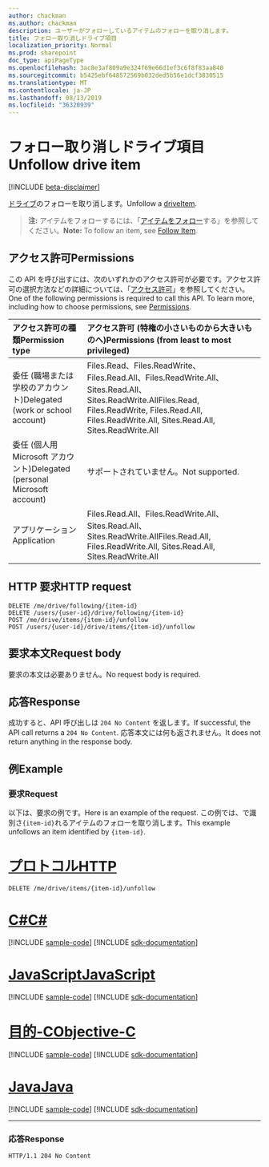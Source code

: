 ```yaml
---
author: chackman
ms.author: chackman
description: ユーザーがフォローしているアイテムのフォローを取り消します。
title: フォロー取り消しドライブ項目
localization_priority: Normal
ms.prod: sharepoint
doc_type: apiPageType
ms.openlocfilehash: 3ac8e3af809a9e324f69e66d1ef3c6f8f83aa840
ms.sourcegitcommit: b5425ebf648572569b032ded5b56e1dcf3830515
ms.translationtype: MT
ms.contentlocale: ja-JP
ms.lasthandoff: 08/13/2019
ms.locfileid: "36320939"
---
```

# <a name="unfollow-drive-item"></a><span data-ttu-id="6b7ac-103">フォロー取り消しドライブ項目</span><span class="sxs-lookup"><span data-stu-id="6b7ac-103">Unfollow drive item</span></span>

[!INCLUDE [beta-disclaimer](../../includes/beta-disclaimer.md)]

<span data-ttu-id="6b7ac-104">[ドライブ](../resources/driveitem.md)のフォローを取り消します。</span><span class="sxs-lookup"><span data-stu-id="6b7ac-104">Unfollow a [driveItem](../resources/driveitem.md).</span></span>

><span data-ttu-id="6b7ac-105">**注:** アイテムをフォローするには、「[アイテムをフォロー](driveitem-follow.md)する」を参照してください。</span><span class="sxs-lookup"><span data-stu-id="6b7ac-105">**Note:** To follow an item, see [Follow Item](driveitem-follow.md).</span></span>

## <a name="permissions"></a><span data-ttu-id="6b7ac-106">アクセス許可</span><span class="sxs-lookup"><span data-stu-id="6b7ac-106">Permissions</span></span>

<span data-ttu-id="6b7ac-p101">この API を呼び出すには、次のいずれかのアクセス許可が必要です。アクセス許可の選択方法などの詳細については、「[アクセス許可](/graph/permissions-reference)」を参照してください。</span><span class="sxs-lookup"><span data-stu-id="6b7ac-p101">One of the following permissions is required to call this API. To learn more, including how to choose permissions, see [Permissions](/graph/permissions-reference).</span></span>

|<span data-ttu-id="6b7ac-109">アクセス許可の種類</span><span class="sxs-lookup"><span data-stu-id="6b7ac-109">Permission type</span></span>      | <span data-ttu-id="6b7ac-110">アクセス許可 (特権の小さいものから大きいものへ)</span><span class="sxs-lookup"><span data-stu-id="6b7ac-110">Permissions (from least to most privileged)</span></span>              |
|:--------------------|:---------------------------------------------------------|
|<span data-ttu-id="6b7ac-111">委任 (職場または学校のアカウント)</span><span class="sxs-lookup"><span data-stu-id="6b7ac-111">Delegated (work or school account)</span></span> | <span data-ttu-id="6b7ac-112">Files.Read、Files.ReadWrite、Files.Read.All、Files.ReadWrite.All、Sites.Read.All、Sites.ReadWrite.All</span><span class="sxs-lookup"><span data-stu-id="6b7ac-112">Files.Read, Files.ReadWrite, Files.Read.All, Files.ReadWrite.All, Sites.Read.All, Sites.ReadWrite.All</span></span>    |
|<span data-ttu-id="6b7ac-113">委任 (個人用 Microsoft アカウント)</span><span class="sxs-lookup"><span data-stu-id="6b7ac-113">Delegated (personal Microsoft account)</span></span> | <span data-ttu-id="6b7ac-114">サポートされていません。</span><span class="sxs-lookup"><span data-stu-id="6b7ac-114">Not supported.</span></span>    |
|<span data-ttu-id="6b7ac-115">アプリケーション</span><span class="sxs-lookup"><span data-stu-id="6b7ac-115">Application</span></span> | <span data-ttu-id="6b7ac-116">Files.Read.All、Files.ReadWrite.All、Sites.Read.All、Sites.ReadWrite.All</span><span class="sxs-lookup"><span data-stu-id="6b7ac-116">Files.Read.All, Files.ReadWrite.All, Sites.Read.All, Sites.ReadWrite.All</span></span> |

## <a name="http-request"></a><span data-ttu-id="6b7ac-117">HTTP 要求</span><span class="sxs-lookup"><span data-stu-id="6b7ac-117">HTTP request</span></span>

<!-- { "blockType": "ignored" } -->

```http
DELETE /me/drive/following/{item-id}
DELETE /users/{user-id}/drive/following/{item-id}
POST /me/drive/items/{item-id}/unfollow
POST /users/{user-id}/drive/items/{item-id}/unfollow
```

## <a name="request-body"></a><span data-ttu-id="6b7ac-118">要求本文</span><span class="sxs-lookup"><span data-stu-id="6b7ac-118">Request body</span></span>

<span data-ttu-id="6b7ac-119">要求の本文は必要ありません。</span><span class="sxs-lookup"><span data-stu-id="6b7ac-119">No request body is required.</span></span>

## <a name="response"></a><span data-ttu-id="6b7ac-120">応答</span><span class="sxs-lookup"><span data-stu-id="6b7ac-120">Response</span></span>

<span data-ttu-id="6b7ac-121">成功すると、API 呼び出しは `204 No Content` を返します。</span><span class="sxs-lookup"><span data-stu-id="6b7ac-121">If successful, the API call returns a `204 No Content`.</span></span> <span data-ttu-id="6b7ac-122">応答本文には何も返されません。</span><span class="sxs-lookup"><span data-stu-id="6b7ac-122">It does not return anything in the response body.</span></span>

## <a name="example"></a><span data-ttu-id="6b7ac-123">例</span><span class="sxs-lookup"><span data-stu-id="6b7ac-123">Example</span></span>
### <a name="request"></a><span data-ttu-id="6b7ac-124">要求</span><span class="sxs-lookup"><span data-stu-id="6b7ac-124">Request</span></span>
<span data-ttu-id="6b7ac-125">以下は、要求の例です。</span><span class="sxs-lookup"><span data-stu-id="6b7ac-125">Here is an example of the request.</span></span>
<span data-ttu-id="6b7ac-126">この例では、で識別さ`{item-id}`れるアイテムのフォローを取り消します。</span><span class="sxs-lookup"><span data-stu-id="6b7ac-126">This example unfollows an item identified by `{item-id}`.</span></span>


# <a name="httptabhttp"></a>[<span data-ttu-id="6b7ac-127">プロトコル</span><span class="sxs-lookup"><span data-stu-id="6b7ac-127">HTTP</span></span>](#tab/http)
<!-- { "blockType": "request", "name": "unfollow-item", "scopes": "files.read" } -->

```http
DELETE /me/drive/items/{item-id}/unfollow
```
# <a name="ctabcsharp"></a>[<span data-ttu-id="6b7ac-128">C#</span><span class="sxs-lookup"><span data-stu-id="6b7ac-128">C#</span></span>](#tab/csharp)
[!INCLUDE [sample-code](../includes/snippets/csharp/unfollow-item-csharp-snippets.md)]
[!INCLUDE [sdk-documentation](../includes/snippets/snippets-sdk-documentation-link.md)]

# <a name="javascripttabjavascript"></a>[<span data-ttu-id="6b7ac-129">JavaScript</span><span class="sxs-lookup"><span data-stu-id="6b7ac-129">JavaScript</span></span>](#tab/javascript)
[!INCLUDE [sample-code](../includes/snippets/javascript/unfollow-item-javascript-snippets.md)]
[!INCLUDE [sdk-documentation](../includes/snippets/snippets-sdk-documentation-link.md)]

# <a name="objective-ctabobjc"></a>[<span data-ttu-id="6b7ac-130">目的-C</span><span class="sxs-lookup"><span data-stu-id="6b7ac-130">Objective-C</span></span>](#tab/objc)
[!INCLUDE [sample-code](../includes/snippets/objc/unfollow-item-objc-snippets.md)]
[!INCLUDE [sdk-documentation](../includes/snippets/snippets-sdk-documentation-link.md)]

# <a name="javatabjava"></a>[<span data-ttu-id="6b7ac-131">Java</span><span class="sxs-lookup"><span data-stu-id="6b7ac-131">Java</span></span>](#tab/java)
[!INCLUDE [sample-code](../includes/snippets/java/unfollow-item-java-snippets.md)]
[!INCLUDE [sdk-documentation](../includes/snippets/snippets-sdk-documentation-link.md)]

---

### <a name="response"></a><span data-ttu-id="6b7ac-132">応答</span><span class="sxs-lookup"><span data-stu-id="6b7ac-132">Response</span></span>
<!-- { 
    "blockType": "response", 
    "truncated": true 
} -->
```http
HTTP/1.1 204 No Content
```
<!--
{
  "type": "#page.annotation",
  "description": "Unfollow an item that the user is following.",
  "keywords": "unfollow item",
  "section": "documentation",
  "tocPath": "Items/Unfollow",
  "suppressions": [
  ]
}
-->
